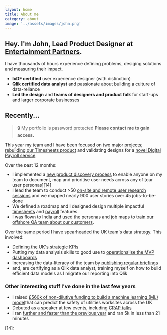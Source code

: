 ```yaml
---
layout: home
title: About me
category: about
image: '../assets/images/john.png'
--- 
```


## Hey. I'm John, Lead Product Designer at [Entertainment Partners][0].

I have thousands of hours experience defining problems, desiging solutions and measuring their impact. 
* **IxDF certified** user experience designer (with distinction)
* **Qlik certified data analyst** and passionate about building a culture of data-reliance
* **Led the design** and **teams of designers and product folk** for start-ups and larger corporate businesses

## Recently...

> 🔒 My portfolio is password protected
> **Please contact me to gain access.**

This year my team and I have been focused on two major projects; [rebuilding our Timesheets product][1] and validating designs for a [novel Digital Payroll service][6]. 

Over the past 12 months: 
* I implemented a [new product discovery process][2] to enable anyone on my team to document, map and prioritise user needs across any of [our user personas][14]
* I lead the team to conduct >50 [on-site and remote user research sessions][3] and we mapped nearly 900 user stories over 45 jobs-to-be-done
* We defined a roadmap and I designed design multiple impactful [timesheets][5] and [payroll][6] features.
* I was flown to India and used the personas and job maps to [train our offshore QA team about our customers][7].

Over the same period I have spearheaded the UK team's data strategy. This involved: 
* [Defining the UK's strategic KPIs][8]
* Putting my data analysis skills to good use to [operationalise the MVP dashboards][9]
* Increasing the data-literacy of the team by [publishing regular briefings][10]
* and, are certifying as a Qlik data analyst, training myself on how to build efficient data models as I migrate our reporting into Qlik

### Other interesting stuff I've done in the last few years
* I raised [£560k of non-dilutive funding to build a machine learning (ML) model][11]that can predict the safety of utilities worksites across the UK
* Debuted as a speaker at few events, including [CRAP talks][12]
* I ran [further and faster than the previous year][13] and ran 5k in less than 21 minutes


[0]: http://www.ep.com
[1]: /work/ep-timesheets
[2]: /
[3]: /
[4]: /
[5]: /
[6]: /
[7]: /
[8]: /
[9]: /
[10]: /
[11]: /
[12]: /
[13]: /running-2023
[14]: 